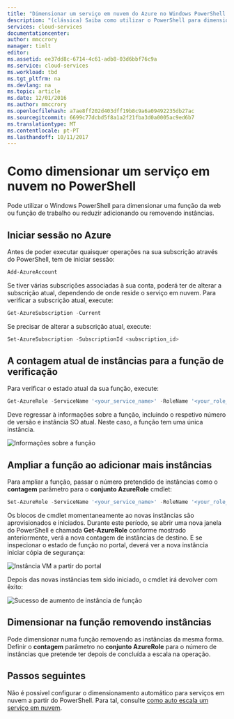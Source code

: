 ```yaml
---
title: "Dimensionar um serviço em nuvem do Azure no Windows PowerShell | Microsoft Docs"
description: "(clássica) Saiba como utilizar o PowerShell para dimensionar a uma função da web ou a função de trabalho entrada ou saída no Azure."
services: cloud-services
documentationcenter: 
author: mmccrory
manager: timlt
editor: 
ms.assetid: ee37dd8c-6714-4c61-adb8-03d6bbf76c9a
ms.service: cloud-services
ms.workload: tbd
ms.tgt_pltfrm: na
ms.devlang: na
ms.topic: article
ms.date: 12/01/2016
ms.author: mmccrory
ms.openlocfilehash: a7ae8ff202d403dff19b8c9a6a09492235db27ac
ms.sourcegitcommit: 6699c77dcbd5f8a1a2f21fba3d0a0005ac9ed6b7
ms.translationtype: MT
ms.contentlocale: pt-PT
ms.lasthandoff: 10/11/2017
---
```

# <a name="how-to-scale-a-cloud-service-in-powershell"></a>Como dimensionar um serviço em nuvem no PowerShell

Pode utilizar o Windows PowerShell para dimensionar uma função da web ou função de trabalho ou reduzir adicionando ou removendo instâncias.  

## <a name="log-in-to-azure"></a>Iniciar sessão no Azure

Antes de poder executar quaisquer operações na sua subscrição através do PowerShell, tem de iniciar sessão:

```powershell
Add-AzureAccount
```

Se tiver várias subscrições associadas à sua conta, poderá ter de alterar a subscrição atual, dependendo de onde reside o serviço em nuvem. Para verificar a subscrição atual, execute:

```powershell
Get-AzureSubscription -Current
```

Se precisar de alterar a subscrição atual, execute:

```powershell
Set-AzureSubscription -SubscriptionId <subscription_id>
```

## <a name="check-the-current-instance-count-for-your-role"></a>A contagem atual de instâncias para a função de verificação

Para verificar o estado atual da sua função, execute:

```powershell
Get-AzureRole -ServiceName '<your_service_name>' -RoleName '<your_role_name>'
```

Deve regressar à informações sobre a função, incluindo o respetivo número de versão e instância SO atual. Neste caso, a função tem uma única instância.

![Informações sobre a função](./media/cloud-services-how-to-scale-powershell/get-azure-role.png)

## <a name="scale-out-the-role-by-adding-more-instances"></a>Ampliar a função ao adicionar mais instâncias

Para ampliar a função, passar o número pretendido de instâncias como o **contagem** parâmetro para o **conjunto AzureRole** cmdlet:

```powershell
Set-AzureRole -ServiceName '<your_service_name>' -RoleName '<your_role_name>' -Slot <target_slot> -Count <desired_instances>
```

Os blocos de cmdlet momentaneamente ao novas instâncias são aprovisionados e iniciados. Durante este período, se abrir uma nova janela do PowerShell e chamada **Get-AzureRole** conforme mostrado anteriormente, verá a nova contagem de instâncias de destino. E se inspecionar o estado de função no portal, deverá ver a nova instância iniciar cópia de segurança:

![Instância VM a partir do portal](./media/cloud-services-how-to-scale-powershell/role-instance-starting.png)

Depois das novas instâncias tem sido iniciado, o cmdlet irá devolver com êxito:

![Sucesso de aumento de instância de função](./media/cloud-services-how-to-scale-powershell/set-azure-role-success.png)

## <a name="scale-in-the-role-by-removing-instances"></a>Dimensionar na função removendo instâncias

Pode dimensionar numa função removendo as instâncias da mesma forma. Definir o **contagem** parâmetro no **conjunto AzureRole** para o número de instâncias que pretende ter depois de concluída a escala na operação.

## <a name="next-steps"></a>Passos seguintes

Não é possível configurar o dimensionamento automático para serviços em nuvem a partir do PowerShell. Para tal, consulte [como auto escala um serviço em nuvem](cloud-services-how-to-scale-portal.md).
